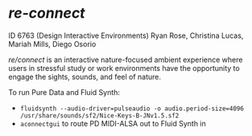# *re-connect*
ID 6763 (Design Interactive Environments)
Ryan Rose, Christina Lucas, Mariah Mills, Diego Osorio

*re/connect* is an interactive nature-focused ambient experience where users in stressful study or work environments have the opportunity to engage the sights, sounds, and feel of nature.

To run Pure Data and Fluid Synth:
* `fluidsynth --audio-driver=pulseaudio -o audio.period-size=4096 /usr/share/sounds/sf2/Nice-Keys-B-JNv1.5.sf2`
* `aconnectgui` to route PD MIDI-ALSA out to Fluid Synth in
